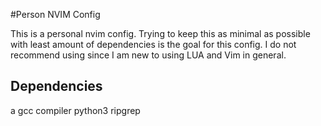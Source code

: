 #Person NVIM Config

This is a personal nvim config. Trying to keep this as minimal as possible with
least amount of dependencies is the goal for this config. I do not recommend using
since I am new to using LUA and Vim in general.

## Dependencies
a gcc compiler
python3
ripgrep

